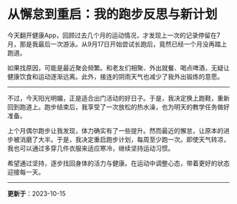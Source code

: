 # 从懈怠到重启：我的跑步反思与新计划

今天翻开健康App，回顾过去几个月的运动情况，才发现上一次的记录停留在7月，那是我最后一次游泳。从9月17日开始尝试长跑后，竟然已经一个月没再踏上跑道。

如果找原因，可能是最近聚会频繁。和老友们相聚、外出就餐、喝点啤酒，无疑让健康饮食和运动逐渐远离。此外，接连的阴雨天气也减少了我外出锻炼的意愿。

---

不过，今天阳光明媚，正是适合出门活动的好日子。于是，我决定换上跑鞋，重新回到跑道上。跑步结束后，我享受了一次放松的热水澡，也为明天的教学任务做好准备。

上个月偶尔跑步让我发现，体力确实有了一些提升。然而最近的懈怠，让原本的进步被消磨了大半。于是，我决定重启跑步计划，每周至少跑一次。即使天气转凉，我也可以通过多穿几件衣服来适应寒冷，继续坚持运动习惯。

希望通过坚持，逐步找回身体的活力与健康。在运动中调整心态，带着更好的状态迎接每一天。

---
**更新于**：2023-10-15